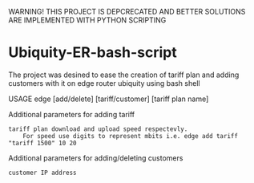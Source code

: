 WARNING! THIS PROJECT IS DEPCRECATED AND BETTER SOLUTIONS ARE IMPLEMENTED WITH PYTHON SCRIPTING
# Ubiquity-ER-bash-script
The project was desined to ease the creation of tariff plan and adding customers with it on edge router ubiquity using bash shell


USAGE
edge [add/delete] [tariff/customer] [tariff plan name] 

Additional parameters for adding tariff

	tariff plan download and upload speed respectevly.
		For speed use digits to represent mbits i.e. edge add tariff "tariff 1500" 10 20

Additional parameters for adding/deleting customers

	customer IP address
